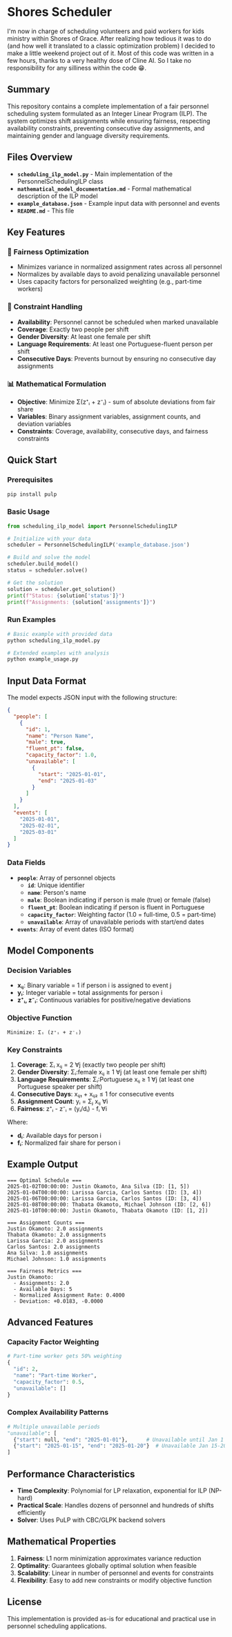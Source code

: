 # Shores Scheduler

I'm now in charge of scheduling volunteers and paid workers for kids ministry within Shores of Grace. After realizing how tedious it was to do (and how well it translated to a classic optimization problem) I decided to make a little weekend project
out of it. Most of this code was written in a few hours, thanks to a very healthy dose of Cline AI. So I take no responsibility for any silliness within the code 😁.

## Summary

This repository contains a complete implementation of a fair personnel scheduling system formulated as an Integer Linear Program (ILP). The system optimizes shift assignments while ensuring fairness, respecting availability constraints, preventing consecutive day assignments, and maintaining gender and language diversity requirements.

## Files Overview

- **`scheduling_ilp_model.py`** - Main implementation of the PersonnelSchedulingILP class
- **`mathematical_model_documentation.md`** - Formal mathematical description of the ILP model
- **`example_database.json`** - Example input data with personnel and events
- **`README.md`** - This file

## Key Features

### 🎯 **Fairness Optimization**
- Minimizes variance in normalized assignment rates across all personnel
- Normalizes by available days to avoid penalizing unavailable personnel
- Uses capacity factors for personalized weighting (e.g., part-time workers)

### 🚫 **Constraint Handling**
- **Availability**: Personnel cannot be scheduled when marked unavailable
- **Coverage**: Exactly two people per shift
- **Gender Diversity**: At least one female per shift
- **Language Requirements**: At least one Portuguese-fluent person per shift
- **Consecutive Days**: Prevents burnout by ensuring no consecutive day assignments

### 📊 **Mathematical Formulation**
- **Objective**: Minimize Σ(z⁺ᵢ + z⁻ᵢ) - sum of absolute deviations from fair share
- **Variables**: Binary assignment variables, assignment counts, and deviation variables
- **Constraints**: Coverage, availability, consecutive days, and fairness constraints

## Quick Start

### Prerequisites
```bash
pip install pulp
```

### Basic Usage
```python
from scheduling_ilp_model import PersonnelSchedulingILP

# Initialize with your data
scheduler = PersonnelSchedulingILP('example_database.json')

# Build and solve the model
scheduler.build_model()
status = scheduler.solve()

# Get the solution
solution = scheduler.get_solution()
print(f"Status: {solution['status']}")
print(f"Assignments: {solution['assignments']}")
```

### Run Examples
```bash
# Basic example with provided data
python scheduling_ilp_model.py

# Extended examples with analysis
python example_usage.py
```

## Input Data Format

The model expects JSON input with the following structure:

```json
{
  "people": [
    {
      "id": 1,
      "name": "Person Name",
      "male": true,
      "fluent_pt": false,
      "capacity_factor": 1.0,
      "unavailable": [
        {
          "start": "2025-01-01",
          "end": "2025-01-03"
        }
      ]
    }
  ],
  "events": [
    "2025-01-01",
    "2025-02-01",
    "2025-03-01"
  ]
}
```

### Data Fields

- **`people`**: Array of personnel objects
  - **`id`**: Unique identifier
  - **`name`**: Person's name
  - **`male`**: Boolean indicating if person is male (true) or female (false)
  - **`fluent_pt`**: Boolean indicating if person is fluent in Portuguese
  - **`capacity_factor`**: Weighting factor (1.0 = full-time, 0.5 = part-time)
  - **`unavailable`**: Array of unavailable periods with start/end dates
- **`events`**: Array of event dates (ISO format)

## Model Components

### Decision Variables
- **xᵢⱼ**: Binary variable = 1 if person i is assigned to event j
- **yᵢ**: Integer variable = total assignments for person i
- **z⁺ᵢ, z⁻ᵢ**: Continuous variables for positive/negative deviations

### Objective Function
```
Minimize: Σᵢ (z⁺ᵢ + z⁻ᵢ)
```

### Key Constraints
1. **Coverage**: Σᵢ xᵢⱼ = 2 ∀j (exactly two people per shift)
2. **Gender Diversity**: Σᵢ:female xᵢⱼ ≥ 1 ∀j (at least one female per shift)
3. **Language Requirements**: Σᵢ:Portuguese xᵢⱼ ≥ 1 ∀j (at least one Portuguese speaker per shift)
4. **Consecutive Days**: xᵢⱼ₁ + xᵢⱼ₂ ≤ 1 for consecutive events
5. **Assignment Count**: yᵢ = Σⱼ xᵢⱼ ∀i
6. **Fairness**: z⁺ᵢ - z⁻ᵢ = (yᵢ/dᵢ) - fᵢ ∀i

Where:
- **dᵢ**: Available days for person i
- **fᵢ**: Normalized fair share for person i

## Example Output

```
=== Optimal Schedule ===
2025-01-02T00:00:00: Justin Okamoto, Ana Silva (ID: [1, 5])
2025-01-04T00:00:00: Larissa Garcia, Carlos Santos (ID: [3, 4])
2025-01-06T00:00:00: Larissa Garcia, Carlos Santos (ID: [3, 4])
2025-01-08T00:00:00: Thabata Okamoto, Michael Johnson (ID: [2, 6])
2025-01-10T00:00:00: Justin Okamoto, Thabata Okamoto (ID: [1, 2])

=== Assignment Counts ===
Justin Okamoto: 2.0 assignments
Thabata Okamoto: 2.0 assignments
Larissa Garcia: 2.0 assignments
Carlos Santos: 2.0 assignments
Ana Silva: 1.0 assignments
Michael Johnson: 1.0 assignments

=== Fairness Metrics ===
Justin Okamoto:
  - Assignments: 2.0
  - Available Days: 5
  - Normalized Assignment Rate: 0.4000
  - Deviation: +0.0183, -0.0000
```

## Advanced Features

### Capacity Factor Weighting
```python
# Part-time worker gets 50% weighting
{
  "id": 2,
  "name": "Part-time Worker",
  "capacity_factor": 0.5,
  "unavailable": []
}
```

### Complex Availability Patterns
```python
# Multiple unavailable periods
"unavailable": [
  {"start": null, "end": "2025-01-01"},      # Unavailable until Jan 1
  {"start": "2025-01-15", "end": "2025-01-20"}  # Unavailable Jan 15-20
]
```

## Performance Characteristics

- **Time Complexity**: Polynomial for LP relaxation, exponential for ILP (NP-hard)
- **Practical Scale**: Handles dozens of personnel and hundreds of shifts efficiently
- **Solver**: Uses PuLP with CBC/GLPK backend solvers

## Mathematical Properties

1. **Fairness**: L1 norm minimization approximates variance reduction
2. **Optimality**: Guarantees globally optimal solution when feasible
3. **Scalability**: Linear in number of personnel and events for constraints
4. **Flexibility**: Easy to add new constraints or modify objective function

## License

This implementation is provided as-is for educational and practical use in personnel scheduling applications.
